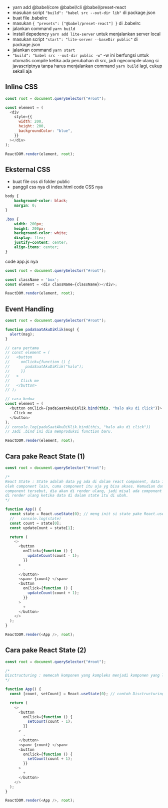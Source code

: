 - yarn add @babel/core @babel/cli @babel/preset-react
- masukan script ```"build": "babel src --out-dir lib"``` di package.json
- buat file .babelrc
- masukan ```{ "presets": ["@babel/preset-react"] }``` di .babelrc
- jalankan command ```yarn build```
- install depedency ```yarn add lite-server``` untuk menjalankan server local
- masukan script ```"start": "lite-server --baseDir public"``` di package.json
- jalankan command ```yarn start```
- ```"build": "babel src --out-dir public -w"``` -w ini berfungsi untuk otomatis compile ketika ada perubahan di src, jadi ngecompile ulang si javascriptnya tanpa harus menjalankan command ```yarn build``` lagi, cukup sekali aja

## Inline CSS
```js
const root = document.querySelector("#root");

const element = (
  <div
    style={{
      width: 200,
      height: 200,
      backgroundColor: "blue",
    }}
  ></div>
);

ReactDOM.render(element, root);
```

## Eksternal CSS
- buat file css di folder public
- panggil css nya di index.html
code CSS nya
```css
body {
    background-color: black;
    margin: 0;
}

.box {
    width: 200px;
    height: 200px;
    background-color: white;
    display: flex;
    justify-content: center;
    align-items: center;
}
```
code app.js nya
```js
const root = document.querySelector("#root");

const className = 'box';
const element = <div className={className}></div>;

ReactDOM.render(element, root);
```

## Event Handling
```js
const root = document.querySelector("#root");

function padaSaatAkuDiKlik(msg) {
  alert(msg);
}

// cara pertama
// const element = (
//   <button
//     onClick={function () {
//       padaSaatAkuDiKlik("halo");
//     }}
//   >
//     Click me
//   </button>
// );

// cara kedua
const element = (
  <button onClick={padaSaatAkuDiKlik.bind(this, "halo aku di click")}>
    Click me
  </button>
);
// console.log(padaSaatAkuDiKlik.bind(this, "halo aku di click"))
// Jadi .bind ini dia memproduksi function baru.

ReactDOM.render(element, root);
```

## Cara pake React State (1)
```js
const root = document.querySelector("#root");

/*
React State : State adalah data yg ada di dalam react component, data itu terisolasi, jadi gk bisa tuh di akses 
oleh component lain, cuma component itu aja yg bisa akses. Kemudian data nya juga bisa di ubah, jadi datanya ketika di ubah
component tersebut, dia akan di render ulang, jadi misal ada component didalamnya ada state, nah maka component itu akan 
di render ulang ketika data di dalam state itu di ubah.
*/

function App() {
  const state = React.useState(0); // meng init si state pake React.useState
  //   console.log(state)
  const count = state[0];
  const updateCount = state[1];

  return (
    <>
      <button
        onClick={function () {
          updateCount(count - 1);
        }}
      >
        -
      </button>
      <span> {count} </span>
      <button
        onClick={function () {
          updateCount(count + 1);
        }}
      >
        +
      </button>
    </>
  );
}

ReactDOM.render(<App />, root);
```

## Cara pake React State (2)
```js
const root = document.querySelector("#root");

/*
Disctructuring : memecah komponen yang kompleks menjadi komponen yang lebih kecil.
*/

function App() {
  const [count, setCount] = React.useState(0); // contoh Disctructuring

  return (
    <>
      <button
        onClick={function () {
          setCount(count - 1);
        }}
      >
        -
      </button>
      <span> {count} </span>
      <button
        onClick={function () {
          setCount(count + 1);
        }}
      >
        +
      </button>
    </>
  );
}

ReactDOM.render(<App />, root);
```
